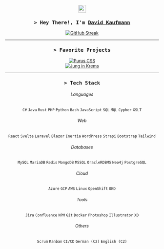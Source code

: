 <div align="center">

<!--<img align="left" src="https://user-images.githubusercontent.com/65187002/144930161-2f783401-8d27-4fdf-a2f7-cc0ba32f1f1f.gif" width="20%" style="display:inline;">
<img align="right" src="https://user-images.githubusercontent.com/65187002/144930161-2f783401-8d27-4fdf-a2f7-cc0ba32f1f1f.gif" width="20%" style="display:inline;">-->

<img src="https://media.giphy.com/media/hvRJCLFzcasrR4ia7z/giphy.gif" width="25px"> 
<h3>
        <samp>&gt; Hey There!, I'm
                <b><a target="_blank" href="https://david.kaufmann.dev/">David Kaufmann</a></b>
        </samp>
</h3>



[![GitHub Streak](https://streak-stats.demolab.com?user=kaufmann-dev&theme=dracula&hide_border=true)](https://git.io/streak-stats)
<!--<a href="https://git.io/streak-stats"><img src="https://streak-stats.demolab.com?user=kaufmann-dev&theme=dracula" alt="GitHub Streak" /></a>-->



<!--<img src="https://i.imgur.com/dBaSKWF.gif" height="20" width="100%">-->
<hr>

<h3 align="center">
        <samp>&gt; Favorite Projects
        </samp>
</h3>


[![Purus CSS](https://github-readme-stats.vercel.app/api/pin/?username=kaufmann-dev&repo=PurusCss&theme=dracula&hide_border=true)](https://github.com/kaufmann-dev/PurusCss)<br>
[![Jung in Krems](https://github-readme-stats.vercel.app/api/pin/?username=kaufmann-dev&repo=JungInKrems&theme=dracula&hide_border=true)](https://github.com/kaufmann-dev/JungInKrems)


<!--<img src="https://i.imgur.com/dBaSKWF.gif" height="20" width="100%">-->
<hr>
<h3 align="center">
        <samp>&gt; Tech Stack
        </samp>
</h3>

  
###### Languages
`C#` `Java` `Rust` `PHP` `Python` `Bash` `JavaScript` `SQL` `MQL` `Cypher` `XSLT`

###### Web
`React` `Svelte` `Laravel` `Blazor` `Inertia` `WordPress` `Strapi` `Bootstrap` `Tailwind`

###### Databases
`MySQL` `MariaDB` `Redis` `MongoDB` `MSSQL` `OracleRDBMS` `Neo4j` `PostgreSQL`

###### Cloud
`Azure` `GCP` `AWS` `Linux` `OpenShift` `OKD`

###### Tools
`Jira` `Confluence` `NPM` `Git` `Docker` `Photoshop` `Illustrator` `XD`

###### Others
`Scrum` `Kanban` `CI/CD` `German (C2)` `English (C2)`

<!--<img src="https://i.imgur.com/dBaSKWF.gif" height="20" width="100%">
<hr>-->
</div>
